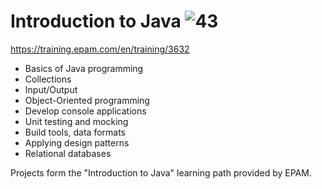 # Introduction to Java ![43](https://progress-bar.dev/43)
https://training.epam.com/en/training/3632
- Basics of Java programming
- Collections
- Input/Output
- Object-Oriented programming
- Develop console applications
- Unit testing and mocking
- Build tools, data formats
- Applying design patterns
- Relational databases

Projects form the "Introduction to Java" learning path provided by EPAM.
